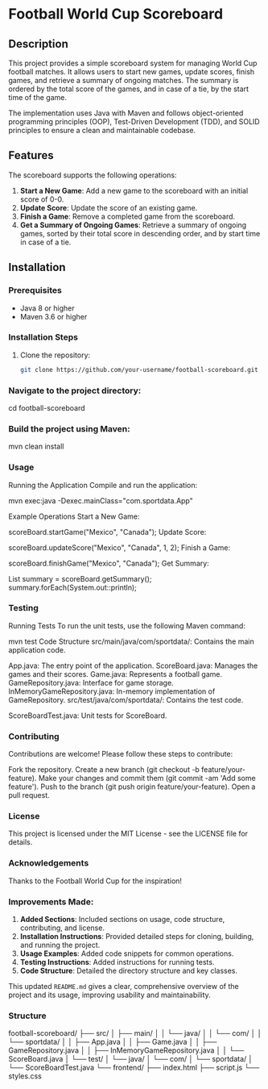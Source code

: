 # Football World Cup Scoreboard

## Description

This project provides a simple scoreboard system for managing World Cup football matches. It allows users to start new games, update scores, finish games, and retrieve a summary of ongoing matches. The summary is ordered by the total score of the games, and in case of a tie, by the start time of the game. 

The implementation uses Java with Maven and follows object-oriented programming principles (OOP), Test-Driven Development (TDD), and SOLID principles to ensure a clean and maintainable codebase.

## Features

The scoreboard supports the following operations:

1. **Start a New Game**: Add a new game to the scoreboard with an initial score of 0-0.
2. **Update Score**: Update the score of an existing game.
3. **Finish a Game**: Remove a completed game from the scoreboard.
4. **Get a Summary of Ongoing Games**: Retrieve a summary of ongoing games, sorted by their total score in descending order, and by start time in case of a tie.

## Installation

### Prerequisites

- Java 8 or higher
- Maven 3.6 or higher

### Installation Steps

1. Clone the repository:
   ```bash
   git clone https://github.com/your-username/football-scoreboard.git

### Navigate to the project directory:

cd football-scoreboard

### Build the project using Maven:

mvn clean install

### Usage
Running the Application
Compile and run the application:

mvn exec:java -Dexec.mainClass="com.sportdata.App"

Example Operations
Start a New Game:

scoreBoard.startGame("Mexico", "Canada");
Update Score:

scoreBoard.updateScore("Mexico", "Canada", 1, 2);
Finish a Game:

scoreBoard.finishGame("Mexico", "Canada");
Get Summary:

List<Game> summary = scoreBoard.getSummary();
summary.forEach(System.out::println);

### Testing
Running Tests
To run the unit tests, use the following Maven command:

mvn test
Code Structure
src/main/java/com/sportdata/: Contains the main application code.

App.java: The entry point of the application.
ScoreBoard.java: Manages the games and their scores.
Game.java: Represents a football game.
GameRepository.java: Interface for game storage.
InMemoryGameRepository.java: In-memory implementation of GameRepository.
src/test/java/com/sportdata/: Contains the test code.

ScoreBoardTest.java: Unit tests for ScoreBoard.

### Contributing
Contributions are welcome! Please follow these steps to contribute:

Fork the repository.
Create a new branch (git checkout -b feature/your-feature).
Make your changes and commit them (git commit -am 'Add some feature').
Push to the branch (git push origin feature/your-feature).
Open a pull request.

### License
This project is licensed under the MIT License - see the LICENSE file for details.

### Acknowledgements
Thanks to the Football World Cup for the inspiration!


### Improvements Made:
1. **Added Sections**: Included sections on usage, code structure, contributing, and license.
2. **Installation Instructions**: Provided detailed steps for cloning, building, and running the project.
3. **Usage Examples**: Added code snippets for common operations.
4. **Testing Instructions**: Added instructions for running tests.
5. **Code Structure**: Detailed the directory structure and key classes.

This updated `README.md` gives a clear, comprehensive overview of the project and its usage, improving usability and maintainability.


### Structure

football-scoreboard/
├── src/
│   ├── main/
│   │   └── java/
│   │       └── com/
│   │           └── sportdata/
│   │               ├── App.java
│   │               ├── Game.java
│   │               ├── GameRepository.java
│   │               ├── InMemoryGameRepository.java
│   │               └── ScoreBoard.java
│   └── test/
│       └── java/
│           └── com/
│               └── sportdata/
│                   └── ScoreBoardTest.java
└── frontend/
    ├── index.html
    ├── script.js
    └── styles.css
